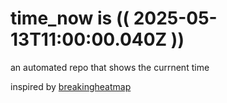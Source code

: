# time_now is (( 2025-05-13T11:00:00.040Z ))

an automated repo that shows the currnent time

inspired by [breakingheatmap](https://github.com/breakingheatmap/breakingheatmap)